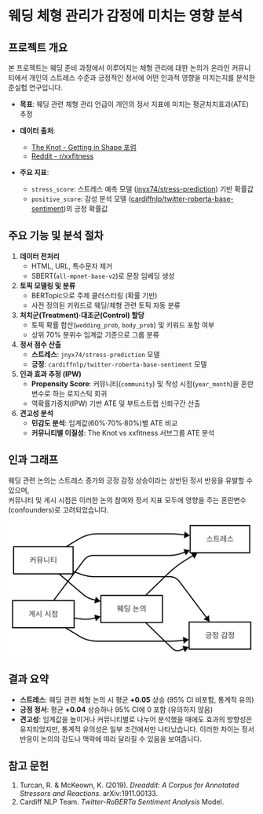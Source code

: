 # 웨딩 체형 관리가 감정에 미치는 영향 분석

## 프로젝트 개요

본 프로젝트는 웨딩 준비 과정에서 이루어지는 체형 관리에 대한 논의가 온라인 커뮤니티에서 개인의 스트레스 수준과 긍정적인 정서에 어떤 인과적 영향을 미치는지를 분석한 준실험 연구입니다.

- **목표**: 웨딩 관련 체형 관리 언급이 개인의 정서 지표에 미치는 평균처치효과(ATE) 추정
- **데이터 출처**:

  - [The Knot - Getting in Shape 포럼](https://forums.theknot.com/categories/wedding-boards_getting-shape)
  - [Reddit - r/xxfitness](https://www.reddit.com/r/xxfitness/)

- **주요 지표**:
  - `stress_score`: 스트레스 예측 모델 ([jnyx74/stress-prediction](https://huggingface.co/jnyx74/stress-prediction)) 기반 확률값
  - `positive_score`: 감성 분석 모델 ([cardiffnlp/twitter-roberta-base-sentiment](https://huggingface.co/cardiffnlp/twitter-roberta-base-sentiment))의 긍정 확률값

## 주요 기능 및 분석 절차

1. **데이터 전처리**
   - HTML, URL, 특수문자 제거
   - SBERT(`all-mpnet-base-v2`)로 문장 임베딩 생성
2. **토픽 모델링 및 분류**
   - BERTopic으로 주제 클러스터링 (확률 기반)
   - 사전 정의된 키워드로 웨딩/체형 관련 토픽 자동 분류
3. **처치군(Treatment)·대조군(Control) 할당**
   - 토픽 확률 합산(`wedding_prob`, `body_prob`) 및 키워드 포함 여부
   - 상위 70% 분위수 임계값 기준으로 그룹 분류
4. **정서 점수 산출**
   - **스트레스**: `jnyx74/stress-prediction` 모델
   - **긍정**: `cardiffnlp/twitter-roberta-base-sentiment` 모델
5. **인과 효과 추정 (IPW)**
   - **Propensity Score**: 커뮤니티(`community`) 및 작성 시점(`year_month`)을 혼란변수로 하는 로지스틱 회귀
   - 역확률가중치(IPW) 기반 ATE 및 부트스트랩 신뢰구간 산출
6. **견고성 분석**
   - **민감도 분석**: 임계값(60%·70%·80%)별 ATE 비교
   - **커뮤니티별 이질성**: The Knot vs xxfitness 서브그룹 ATE 분석

## 인과 그래프

웨딩 관련 논의는 스트레스 증가와 긍정 감정 상승이라는 상반된 정서 반응을 유발할 수 있으며,  
커뮤니티 및 게시 시점은 이러한 논의 참여와 정서 지표 모두에 영향을 주는 혼란변수(confounders)로 고려되었습니다.

<p align="center">
  <img src="./causal_graph.png" width="600" alt="Causal DAG of Wedding-related Body Image Discussion and Emotional Impact"/>
</p>

## 결과 요약

- **스트레스**: 웨딩 관련 체형 논의 시 평균 **+0.05** 상승 (95% CI 비포함, 통계적 유의)
- **긍정 정서**: 평균 **+0.04** 상승하나 95% CI에 0 포함 (유의하지 않음)
- **견고성**: 임계값을 높이거나 커뮤니티별로 나누어 분석했을 때에도 효과의 방향성은 유지되었지만, 통계적 유의성은 일부 조건에서만 나타났습니다. 이러한 차이는 정서 반응이 논의의 강도나 맥락에 따라 달라질 수 있음을 보여줍니다.

## 참고 문헌

1. Turcan, R. & McKeown, K. (2019). _Dreaddit: A Corpus for Annotated Stressors and Reactions_. arXiv:1911.00133.
2. Cardiff NLP Team. _Twitter-RoBERTa Sentiment Analysis_ Model.

